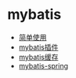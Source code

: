 # mybatis

- [简单使用](simpleUsage.md)
- [mybatis插件](mybatisPlugin.md)
- [mybatis缓存](cache.md)
- [mybatis-spring](mybatis-spring.md)